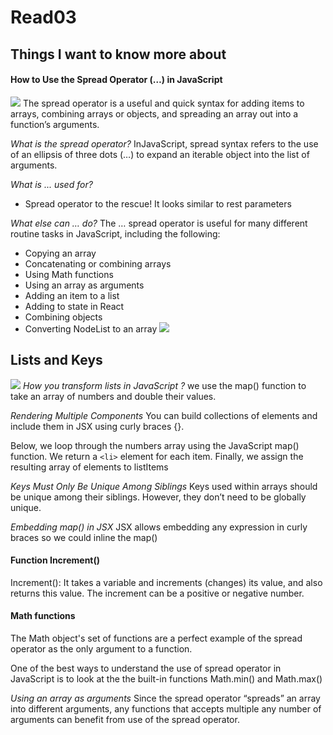# Read03
## Things I want to know more about
#### How to Use the Spread Operator (…) in JavaScript
![](https://miro.medium.com/max/2000/1*24ayqOY008AvW_VmkqsYdA.png)
The spread operator is a useful and quick syntax for adding items to arrays, combining arrays or objects, and spreading an array out into a function’s arguments.

*What is the spread operator?*
InJavaScript, spread syntax refers to the use of an ellipsis of three dots (…) to expand an iterable object into the list of arguments.

*What is ... used for?*
- Spread operator to the rescue! It looks similar to rest parameters

*What else can … do?*
The … spread operator is useful for many different routine tasks in JavaScript, including the following:
- Copying an array
- Concatenating or combining arrays
- Using Math functions
- Using an array as arguments
- Adding an item to a list
- Adding to state in React
- Combining objects
- Converting NodeList to an array
![](https://miro.medium.com/max/1000/1*oB0L8ezFrNnU9aR55BrEng.png)


## Lists and Keys
![](https://i.ytimg.com/vi/0sasRxl35_8/maxresdefault.jpg)
*How you transform lists in JavaScript ?*
we use the map() function to take an array of numbers and double their values.

*Rendering Multiple Components*
You can build collections of elements and include them in JSX using curly braces {}.

Below, we loop through the numbers array using the JavaScript map() function. We return a `<li>` element for each item. Finally, we assign the resulting array of elements to listItems

*Keys Must Only Be Unique Among Siblings*
Keys used within arrays should be unique among their siblings. However, they don’t need to be globally unique.

*Embedding map() in JSX*
JSX allows embedding any expression in curly braces so we could inline the map() 

#### Function Increment()
 Increment(): It takes a variable and increments (changes) its value, and also returns this value. The increment can be a positive or negative number.

#### Math functions
The Math object's set of functions are a perfect example of the spread operator as the only argument to a function.

One of the best ways to understand the use of spread operator in JavaScript is to look at the the built-in functions Math.min() and Math.max()

*Using an array as arguments*
Since the spread operator “spreads” an array into different arguments, any functions that accepts multiple any number of arguments can benefit from use of the spread operator.



